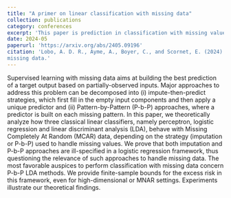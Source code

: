 ```yaml
---
title: "A primer on linear classification with missing data"
collection: publications
category: conferences
excerpt: 'This paper is prediction in classification with missing values using linear classifiers.'
date: 2024-05
paperurl: 'https://arxiv.org/abs/2405.09196'
citation: 'Lobo, A. D. R., Ayme, A., Boyer, C., and Scornet, E. (2024). A primer on linear classification with
missing data.'
---
```


Supervised learning with missing data aims at building the best prediction of a target output based on partially-observed inputs. Major approaches to address this problem can be decomposed into (i) impute-then-predict strategies, which first fill in the empty input components and then apply a unique predictor and (ii) Pattern-by-Pattern (P-b-P) approaches, where a predictor is built on each missing pattern. In this paper, we theoretically analyze how three classical linear classifiers, namely perceptron, logistic regression and linear discriminant analysis (LDA), behave with Missing Completely At Random (MCAR) data, depending on the strategy (imputation or P-b-P) used to handle missing values. We prove that both imputation and P-b-P approaches are ill-specified in a logistic regression framework, thus questioning the relevance of such approaches to handle missing data. The most favorable auspices to perform classification with missing data concern P-b-P LDA methods. We provide finite-sample bounds for the excess risk in this framework, even for high-dimensional or MNAR settings. Experiments illustrate our theoretical findings.
